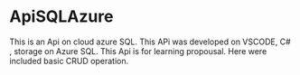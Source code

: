 # ApiSQLAzure
This is an Api on cloud azure SQL. This APi was developed on VSCODE, C# , storage on Azure SQL. This Api is for learning propousal. Here were included basic CRUD operation.

